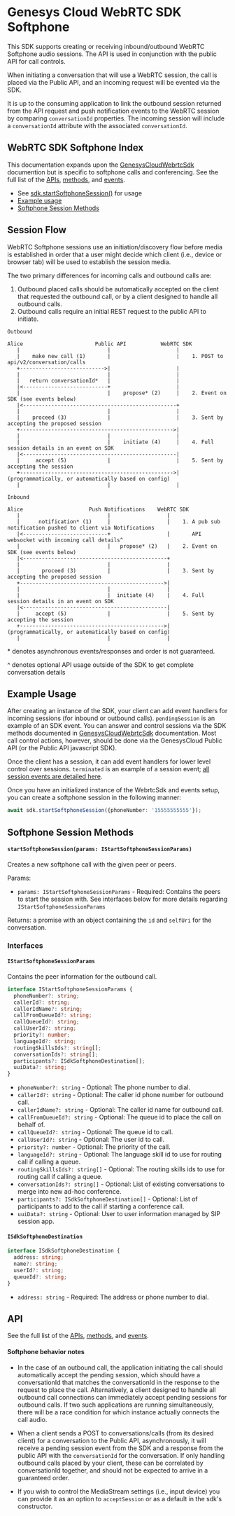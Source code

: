 # Genesys Cloud WebRTC SDK Softphone

This SDK supports creating or receiving inbound/outbound WebRTC Softphone audio
sessions. The API is used in conjunction with the public API for call controls.

When initiating a conversation that will use a WebRTC session, the call is placed
via the Public API, and an incoming request will be evented via the SDK.

It is up to the consuming application to link the outbound session returned from
the API request and push notification events to the WebRTC session by comparing
`conversationId` properties. The incoming session will include a `conversationId`
attribute with the associated `conversationId`.

## WebRTC SDK Softphone Index
This documentation expands upon the [GenesysCloudWebrtcSdk] documention but is specific to
softphone calls and conferencing. See the full list of the [APIs], [methods], and [events].

* See [sdk.startSoftphoneSession()] for usage
* [Example usage](#example-usage)
* [Softphone Session Methods](#softphone-session-methods)

## Session Flow


WebRTC Softphone sessions use an initiation/discovery flow before media is
established in order that a user might decide which client (i.e., device or
browser tab) will be used to establish the session media.

The two primary differences for incoming calls and outbound calls are:

1. Outbound placed calls should be automatically accepted on the client that
requested the outbound call, or by a client designed to handle all outbound calls.
2. Outbound calls require an initial REST request to the public API to initiate.

```text
Outbound

Alice                       Public API           WebRTC SDK
   |                            |                     |
   |    make new call (1)       |                     |    1. POST to api/v2/conversation/calls
   +--------------------------->|                     |
   |                            |                     |
   |   return conversationId*   |                     |
   |<---------------------------+                     |
   |                            |    propose* (2)     |    2. Event on SDK (see events below)
   |<-------------------------------------------------+
   |                            |                     |
   |    proceed (3)             |                     |    3. Sent by accepting the proposed session
   +------------------------------------------------->|
   |                            |                     |
   |                            |    initiate (4)     |    4. Full session details in an event on SDK
   |<-------------------------------------------------|
   |     accept (5)             |                     |    5. Sent by accepting the session
   +------------------------------------------------->|       (programmatically, or automatically based on config)
   |                            |                     |
```

```text
Inbound

Alice                     Push Notifications    WebRTC SDK
   |                            |                  |
   |      notification* (1)     |                  |    1. A pub sub notification pushed to client via Notifications
   |<---------------------------+                  |       API websocket with incoming call details^
   |                            |   propose* (2)   |    2. Event on SDK (see events below)
   |<----------------------------------------------+
   |                            |                  |
   |       proceed (3)          |                  |    3. Sent by accepting the proposed session
   +---------------------------------------------->|
   |                            |                  |
   |                            |  initiate (4)    |    4. Full session details in an event on SDK
   |<----------------------------------------------|
   |     accept (5)             |                  |    5. Sent by accepting the session
   +---------------------------------------------->|       (programmatically, or automatically based on config)
   |                            |                  |
```
\* denotes asynchronous events/responses and order is not guaranteed.

\^ denotes optional API usage outside of the SDK to get complete conversation details

## Example Usage

After creating an instance of the SDK, your client can add event handlers for
incoming sessions (for inbound or outbound calls). `pendingSession` is an example
of an SDK event. You can answer and control sessions via the SDK methods documented
in [GenesysCloudWebrtcSdk](index.md#genesyscloudwebrtcsdk) documentation. Most call control actions, however, should be done via the GenesysCloud Public
API (or the Public API javascript SDK).

Once the client has a session, it can add event handlers for lower level control
over sessions. `terminated` is an example of a session event;
[all session events are detailed here](index.md#session-level-events).

Once you have an initialized instance of the WebrtcSdk and events setup, you can create a softphone session in the following manner:

``` ts
await sdk.startSoftphoneSession({phoneNumber: '15555555555'});
```
 ## Softphone Session Methods

 #### `startSoftphoneSession(params: IStartSoftphoneSessionParams)`
 Creates a new softphone call with the given peer or peers.

 Params:
 * `params: IStartSoftphoneSessionParams` - Required: Contains the peers to start the session with. See interfaces below for more details regarding `IStartSoftphoneSessionParams`

 Returns: a promise with an object containing the `id` and `selfUri` for the conversation.

### Interfaces

#### `IStartSoftphoneSessionParams`
Contains the peer information for the outbound call.

```ts
interface IStartSoftphoneSessionParams {
  phoneNumber?: string;
  callerId?: string;
  callerIdName?: string;
  callFromQueueId?: string;
  callQueueId?: string;
  callUserId?: string;
  priority?: number;
  languageId?: string;
  routingSkillsIds?: string[];
  conversationIds?: string[];
  participants?: ISdkSoftphoneDestination[];
  uuiData?: string;
}
```

* `phoneNumber?: string` - Optional: The phone number to dial.
* `callerId?: string` - Optional: The caller id phone number for outbound call.
* `callerIdName?: string` - Optional: The caller id name for outbound call.
* `callFromQueueId?: string` - Optional: The queue id to place the call on behalf of.
* `callQueueId?: string` - Optional: The queue id to call.
* `callUserId?: string` - Optional: The user id to call.
* `priority?: number` - Optional: The priority of the call.
* `languageId?: string` - Optional: The language skill id to use for routing call if calling a queue.
* `routingSkillsIds?: string[]` - Optional: The routing skills ids to use for routing call if calling a queue.
* `conversationIds?: string[]` - Optional: List of existing conversations to merge into new ad-hoc conference.
* `participants?: ISdkSoftphoneDestination[]` - Optional: List of participants to add to the call if starting a conference call.
* `uuiData?: string` - Optional: User to user information managed by SIP session app.

#### `ISdkSoftphoneDestination`
```ts
interface ISdkSoftphoneDestination {
  address: string;
  name?: string;
  userId?: string;
  queueId?: string;
}
```

* `address: string` - Required: The address or phone number to dial.

## API

See the full list of the [APIs](index.md#genesyscloudwebrtcsdk), [methods](index.md#methods), and [events](index.md#events).

#### Softphone behavior notes

- In the case of an outbound call, the application initiating the call should
automatically accept the pending session, which should have a conversationId
that matches the conversationId in the response to the request to place the call.
Alternatively, a client designed to handle all outbound call connections can
immediately accept pending sessions for outbound calls. If two such applications
are running simultaneously, there will be a race condition for which instance
actually connects the call audio.

- When a client sends a POST to conversations/calls (from its desired client)
for a conversation to the Public API, asynchronously, it will receive a pending
session event from the SDK and a response from the public API with the `conversationId`
for the conversation. If only handling outbound calls placed by your client, these
can be correlated by conversationId together, and should not be expected to
arrive in a guaranteed order.

- If you wish to control the MediaStream settings (i.e., input device) you can
provide it as an option to `acceptSession` or as a default in the sdk's constructor.

[GenesysCloudWebrtcSdk]: index.md#genesyscloudwebrtcsdk
[sdk.startSoftphoneSession()]: index.md#startsoftphonesession
[APIs]: index.md#genesyscloudwebrtcsdk
[methods]: index.md#methods
[events]: index.md#events
[all session events are detailed here]: index.md#session-level-events.
